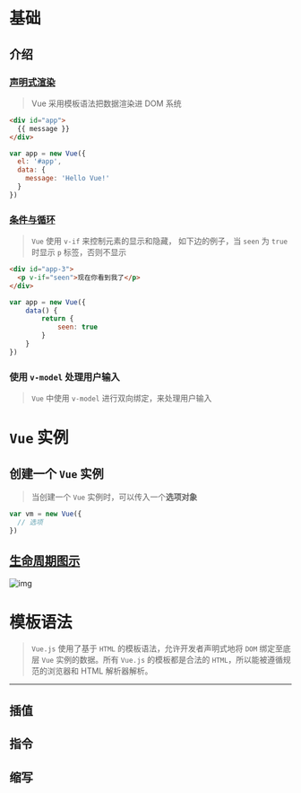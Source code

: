# 基础

## 介绍

### [声明式渲染](https://cn.vuejs.org/v2/guide/index.html#声明式渲染)

> Vue 采用模板语法把数据渲染进 DOM 系统

```html
<div id="app">
  {{ message }}
</div>
```

```js
var app = new Vue({
  el: '#app',
  data: {
    message: 'Hello Vue!'
  }
})
```

### [条件与循环](https://cn.vuejs.org/v2/guide/index.html#条件与循环)

> `Vue` 使用 `v-if` 来控制元素的显示和隐藏， 如下边的例子，当 `seen` 为 `true` 时显示 `p` 标签，否则不显示

```html
<div id="app-3">
  <p v-if="seen">现在你看到我了</p>
</div>
```

```js
var app = new Vue({
    data() {
        return {
            seen: true
        }
    }
})
```

### 使用 `v-model` 处理用户输入

> `Vue` 中使用 `v-model` 进行双向绑定，来处理用户输入



# `Vue` 实例

## 创建一个 `Vue` 实例

> 当创建一个 `Vue` 实例时，可以传入一个**选项对象**

```js
var vm = new Vue({
  // 选项
})
```

## [生命周期图示](https://cn.vuejs.org/v2/guide/instance.html#生命周期图示)

![img](https://cn.vuejs.org/images/lifecycle.png)

# 模板语法

> `Vue.js` 使用了基于 `HTML` 的模板语法，允许开发者声明式地将 `DOM` 绑定至底层 `Vue` 实例的数据。所有 `Vue.js` 的模板都是合法的 `HTML`，所以能被遵循规范的浏览器和 HTML 解析器解析。

***

## 插值



## 指令

## 缩写

